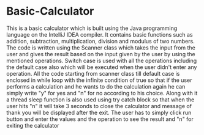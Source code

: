 # Basic-Calculator
This is a basic calculator which is built using the Java programming language on the IntelliJ IDEA compiler. 
It contains basic functions such as addition, subtraction, multiplication, division and modulus of two numbers.
The code is written using the Scanner class which takes the input from the user and gives the result based on the input given by the user by using the mentioned operations.
Switch case is used with all the operations including the default case also which will be executed when the user didn't enter any operation.
All the code starting from scanner class till default case is enclosed in while loop with the infinite condition of true so that if the user performs a calculation and he wants to do the calculation again he can simply write "y" for yes and "n" for no according to his choice.
Along with it a thread sleep function is also used using try catch block so that when the user hits "n" it will take 3 seconds to close the calculator and message of thank you will be displayed after the exit.
The user has to simply click run button and enter the values and the operation to see the result and "n" for exiting the calculator
